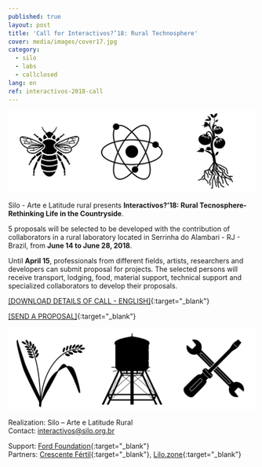 ```yaml
---
published: true
layout: post
title: 'Call for Interactivos?’18: Rural Technosphere'
cover: media/images/cover17.jpg
category:
  - silo
  - labs
  - callclosed
lang: en
ref: interactivos-2018-call
---
```

![](/media/images/i18_cover00.jpg)

Silo - Arte e Latitude rural presents **Interactivos?’18: Rural Tecnosphere-Rethinking Life in the Countryside**.

5 proposals will be selected to be developed with the contribution of collaborators in a rural laboratory located in Serrinha do Alambari - RJ - Brazil, from **June 14 to June 28, 2018**.

Until **April 15**, professionals from different fields, artists, researchers and developers can submit proposal for projects. The selected persons will receive transport, lodging, food, material support, technical support and specialized collaborators to develop their proposals.

[[DOWNLOAD DETAILS OF CALL - ENGLISH]](/media/docs/interactivos_2018_call_EN.pdf){:target="_blank"}

[[SEND A PROPOSAL]](https://goo.gl/forms/B2lip0DfmriUkpF13){:target="_blank"}

![](/media/images/i18_cover01.jpg)

Realization: Silo – Arte e Latitude Rural  
Contact: [interactivos@silo.org.br](mailto:interactivos@silo.org.br)

Support: [Ford Foundation](https://www.fordfoundation.org/){:target="_blank"}  
Partners: [Crescente Fértil](http://crescentefertil.org.br/){:target="_blank"}, [Lilo.zone](http://www.lilo.zone/){:target="_blank"}
